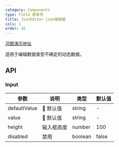 ```yaml
---
category: Components
type: Field 表单项
title: JsonEditor json编辑器
cols: 1
order: 16
---
```


[河图演示地址](http://beike.plus/guiedit?route=%2Fproject%2Fhetu_demo%2Fhetu%2Fdemo%2FJsonEditor)

适用于编辑数据类型不确定的动态数据。

## API

### Input

| 参数         | 说明       | 类型    | 默认值 |
| ------------ | ---------- | ------- | ------ |
| defaultValue |  默认值   | string  | -      |
| value        |  默认值   | string  | -      |
| height       | 输入框高度 | number  | 100    |
| disabled     | 禁用       | boolean | false  |

